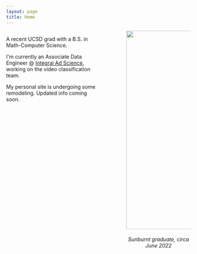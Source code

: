 ```yaml
---
layout: page
title: Home
---
```


<div style="display: inline-block;" class="footer-col">
    <span style="float: left; width: 50%; footer-col-1">
        <!-- <p>Hello! My name's Parsia.</p> -->
        <p>
<!--             I'm a graduating senior at UC San Diego, majoring in Math-Computer Science.
            I have an interest in many fields and topics, but the most prevailing are 
            software engineering, machine learning, cloud tech, mathematics, and data engineering/science/analytics. -->
            A recent UCSD grad with a B.S. in Math-Computer Science.
        </p>
        <!-- Add another paragraph to highlight who you are as an engineer -->
        <!-- Passionate, hungry, hardworking, competent, semi-experienced, etc. -->
        <p>
            I'm currently an Associate Data Engineer @ <a href="https://integralads.com/">Integral Ad Science</a>, working on the video classification team.
        </p>
        <p>My personal site is undergoing some remodeling. Updated info coming soon.</p>
   <!--      <p>
            If you're looking for a single-page version of this site, here's <a href="https://www.dropbox.com/s/zxqziw65aev5gk4/PH_Res_9232021.pdf?dl=0">my résumé</a>.
        </p> -->
    </span>
    <span style="float: right; width: 35%;" class="footer-col-2">
        <img style="object-fit: cover;" height=540 width=420 src="/assets/images/New_Headshot.jpeg">
        <h6 style="text-align: center;">Sunburnt graduate, circa June 2022</h6>
    </span>
</div>